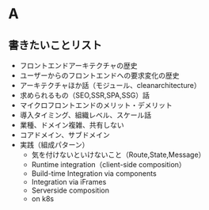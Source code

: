 # A

## 書きたいことリスト

* フロントエンドアーキテクチャの歴史
* ユーザーからのフロントエンドへの要求変化の歴史
* アーキテクチャほか話（モジュール、cleanarchitecture）
* 求められるもの（SEO,SSR,SPA,SSG）話
* マイクロフロントエンドのメリット・デメリット
* 導入タイミング、組織レベル、スケール話
* 業種、ドメイン複雑、共有しない
* コアドメイン、サブドメイン
* 実践（組成パターン）
  * 気を付けないといけないこと（Route,State,Message）
  * Runtime integration（client-side composition）
  * Build-time Integration via components
  * Integration via iFrames
  * Serverside composition
  * on k8s